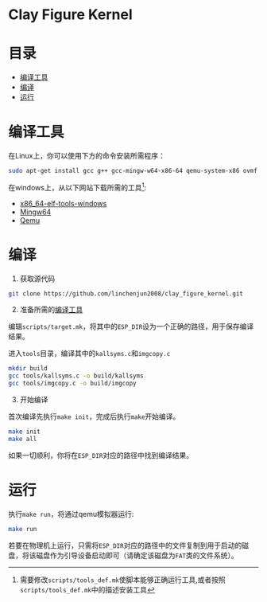 # Clay Figure Kernel

# 目录
* [编译工具](#编译工具)
* [编译](#编译)
* [运行](#运行)

# 编译工具
在Linux上，你可以使用下方的命令安装所需程序：
```sh
sudo apt-get install gcc g++ gcc-mingw-w64-x86-64 qemu-system-x86 ovmf
```
在windows上，从以下网站下载所需的工具[^windows_tools]:

* [x86_64-elf-tools-windows](https://github.com/lordmilko/i686-elf-tools/releases)
* [Mingw64](https://www.mingw-w64.org/)
* [Qemu](https://www.qemu.org)

# 编译
1. 获取源代码
``` bash
git clone https://github.com/linchenjun2008/clay_figure_kernel.git
```

2. 准备所需的[编译工具](#编译工具)

编辑`scripts/target.mk`，将其中的`ESP_DIR`设为一个正确的路径，用于保存编译结果。

进入`tools`目录，编译其中的`kallsyms.c`和`imgcopy.c`
```bash
mkdir build
gcc tools/kallsyms.c -o build/kallsyms
gcc tools/imgcopy.c -o build/imgcopy
```

3. 开始编译

首次编译先执行`make init`，完成后执行`make`开始编译。
```bash
make init
make all
```
如果一切顺利，你将在`ESP_DIR`对应的路径中找到编译结果。

# 运行

执行`make run`，将通过qemu模拟器运行:
```bash
make run
```
若要在物理机上运行，只需将`ESP_DIR`对应的路径中的文件复制到用于启动的磁盘，将该磁盘作为引导设备启动即可（请确定该磁盘为`FAT`类的文件系统）。

[^windows_tools]: 需要修改`scripts/tools_def.mk`使脚本能够正确运行工具,或者按照`scripts/tools_def.mk`中的描述安装工具